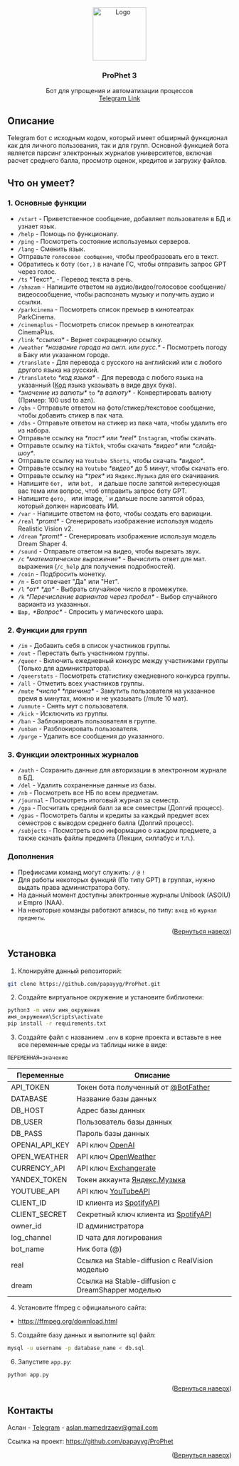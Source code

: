<div align="center" id='readme-top'>
  <a href="https://github.com/othneildrew/Best-README-Template">
    <img src="https://i.ibb.co/qjgBq9M/photo-2023-04-08-01-37-55-removebg-preview.png" alt="Logo" width="120" height="120">
  </a>
  <h3 align="center">ProPhet 3</h3>
  <p align="center">
    Бот для упрощения и автоматизации процессов<br>
    <a href="https://t.me/natikbehruzbot">Telegram Link</a>
  </p>
</div>

## Описание
Telegram бот с исходным кодом, который имеет обширный функционал как для личного пользования, так и для групп. Основной функцией бота является парсинг электронных журналов университетов, включая расчет среднего балла, просмотр оценок, кредитов и загрузку файлов. 

## Что он умеет?
### 1. Основные функции
* `/start` - Приветственное сообщение, добавляет пользователя в БД и узнает язык.
* `/help` - Помощь по функционалу.
* `/ping` - Посмотреть состояние используемых серверов.
* `/lang` - Сменить язык.
* Отправьте `голосовое сообщение`, чтобы преобразовать его в текст.
* Обратитесь к боту `(бот,)` в начале ГС, чтобы отправить запрос GPT через голос.
* `/ts` *Текст\*_ - Перевод текста в речь.
* `/shazam` - Напишите ответом на аудио/видео/голосовое сообщение/видеосообщение, чтобы распознать музыку и получить аудио и ссылки.
* `/parkcinema` - Посмотреть список премьер в кинотеатрах ParkCinema.
* `/cinemaplus` - Посмотреть список премьер в кинотеатрах CinemaPlus.
* `/link` _\*ссылка\*_ - Вернет сокращенную ссылку.
* `/weather` _\*название города на англ. или русс.\*_ - Посмотреть погоду в Баку или указанном городе.
* `/translate` - Для перевода с русского на английский или с любого другого языка на русский.
* `/translateto` _\*код языка\*_ - Для перевода с любого языка на указанный ([Код](https://www.fincher.org/Utilities/CountryLanguageList.shtml) языка указывать в виде двух букв).
* _\*значение из валюты\*_ `to` _\*в валюту\*_ - Конвертировать валюту (Пример: 100 usd to azn).
* `/qbs` - Отправьте ответом на фото/стикер/текстовое сообщение, чтобы добавить стикер в пак чата.
* `/dbs` - Отправьте ответом на стикер из пака чата, чтобы удалить его из набора.
* Отправьте ссылку на _\*пост\*_  или _\*reel\*_  `Instagram`, чтобы скачать.
* Отправьте ссылку на `TikTok`, чтобы скачать _\*видео\*_  или _\*слайд-шоу\*_.
* Отправьте ссылку на `Youtube Shorts`, чтобы скачать _\*видео\*_.
* Отправьте ссылку на `Youtube` _\*видео\*_  до 5 минут, чтобы скачать его.
* Отправьте ссылку на _\*трек\*_  из `Яндекс.Музыка` для его скачивания.
* Напишите `бот, ` или `bot, ` и дальше после запятой интересующая вас тема или вопрос, чтоб отправить запрос боту GPT.
* Напишите `фото, ` или image, ` и дальше после запятой образ, который должен нарисовать ИИ.
* `/var` - Напишите ответом на фото, чтобы создать его вариации.
* `/real` _\*promt\*_ - Сгенерировать изображение используя модель Realistic Vision v2.
* `/dream` _\*promt\*_ - Сгенерировать изображение используя модель Dream Shaper 4.
* `/sound` - Отправьте ответом на видео, чтобы вырезать звук.
* `/c` _\*математическое выражение\*_ - Вычислить ответ для мат. выражения (`/c_help` для получения подробностей).
* `/coin` - Подбросить монетку.
* `/n` - Бот отвечает "Да" или "Нет".
* `/l` _\*от\*_ _\*до\*_ - Выбрать случайное число в промежутке.
* `/k` _\*Перечисление вариантов через пробел\*_ - Выбор случайного варианта из указанных.
* `Шар,` _\*Вопрос\*_ - Спросить у магического шара.

### 2. Функции для групп
* `/in` - Добавить себя в список участников группы.
* `/out` - Перестать быть участником группы.
* `/queer` - Включить ежедневный конкурс между участниками группы (Только для администратора).
* `/queerstats` - Посмотреть статистику ежедневного конкурса группы.
* `/all` - Отметить всех участников группы.
* `/mute`  _\*число\*_ _\*причина\*_ - Замутить пользователя на указанное время в минутах, можно и не указывать (/mute 10 мат).
* `/unmute` - Снять мут с пользователя.
* `/kick` - Исключить из группы.
* `/ban` - Заблокировать пользователя в группе.
* `/unban` - Разблокировать пользователя.
* `/purge` - Удалить все сообщения до указанного.

### 3. Функции электронных журналов
* `/auth` - Сохранить данные для авторизации в электронном журнале в БД.
* `/del` - Удалить сохраненные данные из базы.
* `/nb` - Посмотреть все НБ по всем предметам.
* `/journal` - Посмотреть итоговый журнал за семестр.
* `/gpa` - Посчитать средний балл за все семестры (Долгий процесс).
* `/gpas` - Посмотреть баллы и кредиты за каждый предмет всех семестров с выводом среднего балла (Долгий процесс).
* `/subjects` - Посмотреть всю информацию о каждом предмете, а также скачать файлы предмета (Лекции, силлабус и т.п.).

### Дополнения
* Префиксами команд могут служить: `/` `@` `!`
* Для работы некоторых функций (По типу GPT) в группах, нужно выдать права администратора боту.
* На данный момент доступны электронные журналы Unibook (ASOIU) и Empro (NAA).
* На некоторые команды работают алиасы, по типу: `вход` `нб` `журнал` `предметы`.

<p align="right">(<a href="#readme-top">Вернуться наверх</a>)</p>

## Установка
1. Клонируйте данный репозиторий:
```sh
git clone https://github.com/papayyg/ProPhet.git
```
2. Создайте виртуальное окружение и установите библиотеки:
```sh
python3 -m venv имя_окружения
имя_окружения\Scripts\activate
pip install -r requirements.txt
```
3. Создайте файл с названием `.env` в корне проекта и вставьте в нее все переменные среды из таблицы ниже в виде:
```sh
ПЕРЕМЕННАЯ=значение
```
| Переменные          | Описание                                                                                                                                             |
| ------------------- | --------------------------------------------------------------------------------------------------------------------------------------------------------- |
| API_TOKEN           | Токен бота полученный от [@BotFather](https://t.me/BotFather)                                                                                                                                          |
| DATABASE            | Название базы данных                                                                                                                                            |
| DB_HOST             | Адрес базы данных                                                                               |
| DB_USER             | Пользователь базы данных                                                                                                                                            |
| DB_PASS             | Пароль базы данных                                                                                                                                                 |
| OPENAI_API_KEY      | API ключ [OpenAI](https://openai.com/)                                                                                                                                           |
| OPEN_WEATHER        | API ключ [OpenWeather](https://openweathermap.org/)                                                                                                                                     |
| CURRENCY_API        | API ключ [Exchangerate](https://www.exchangerate-api.com/)                                                                             |
| YANDEX_TOKEN        | Токен аккаунта [Яндекс.Музыка](https://github.com/MarshalX/yandex-music-api/discussions/513)                                                                                                  |
| YOUTUBE_API         | API ключ [YouTubeAPI](https://developers.google.com/youtube/v3?hl=ru)                                              |
| CLIENT_ID           | ID клиента из [SpotifyAPI](https://developer.spotify.com/documentation/web-api)|
| CLIENT_SECRET       | Секретный ключ клиента из [SpotifyAPI](https://developer.spotify.com/documentation/web-api)|
| owner_id            | ID администратора|
| log_channel         | ID чата для логирования|
| bot_name            | Ник бота (@)|
| real                | Ссылка на Stable-diffusion с RealVision моделью|
| dream               | Ссылка на Stable-diffusion с DreamShapper моделью|

4. Установите ffmpeg с официального сайта:
* https://ffmpeg.org/download.html

5. Создайте базу данных и выполните sql файл:
```sh
mysql -u username -p database_name < db.sql
```

6. Запустите `app.py`:
```sh
python app.py
```
<p align="right">(<a href="#readme-top">Вернуться наверх</a>)</p>

## Контакты

Аслан - [Telegram](https://t.me/papayyg) - aslan.mamedrzaev@gmail.com

Ссылка на проект: https://github.com/papayyg/ProPhet

<p align="right">(<a href="#readme-top">Вернуться наверх</a>)</p>




